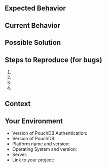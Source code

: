 <!--
     Hello! 👋
     Thank you for opening an issue on PouchDB Authentication.
     There is also a 3-Minute read, on how to format your issue:
     https://guides.github.com/features/mastering-markdown/
     This template is optional, but it may help us fix your issue faster.
-->

<!--- Provide a general summary of the issue in the Title above -->

## Expected Behavior
<!--- If you're describing a bug, tell us what should happen -->
<!--- If you're suggesting a change/improvement, tell us how it should work -->

## Current Behavior
<!--- If describing a bug, tell us what happens instead of the expected behavior -->
<!--- If suggesting a change/improvement, explain the difference from current behavior -->

## Possible Solution
<!--- Not obligatory, but suggest a fix/reason for the bug, -->
<!--- or ideas how to implement the addition or change -->

## Steps to Reproduce (for bugs)
<!--- Write the steps for others to reproduce issue here and include code, if relevant -->
<!--- Links to a repository or a live example (JSBin etc) are even more helpful -->
1.
2.
3.
4.

## Context
<!--- How has this issue affected you? What are you trying to accomplish? -->
<!--- Providing context helps us come up with a solution that is most useful in the real world -->

## Your Environment
<!--- Include as many relevant details about the environment you experienced the bug in -->
* Version of PouchDB Authentication: 
* Version of PouchDB: 
* Platform name and version:  <!--- Node.js/Chrome/FF/Safari/Edge/XXWebView/etc.  -->
* Operating System and version:  <!--- Windows/MacOS X/Linux/iOS/Android/etc.  -->
* Server:  <!--- CouchDB/Cloudant/Couchbase/PouchDB Server/etc. -->
* Link to your project: 
